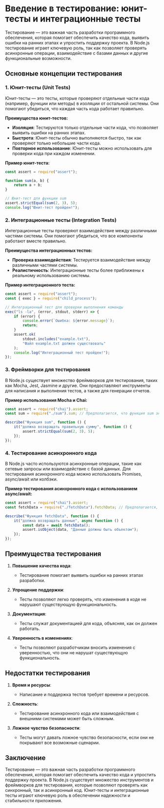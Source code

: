 # Введение в тестирование: юнит-тесты и интеграционные тесты

Тестирование — это важная часть разработки программного обеспечения, которая помогает обеспечить качество кода, выявить ошибки на ранних этапах и упростить поддержку проекта. В Node.js тестирование играет ключевую роль, так как позволяет проверять асинхронные операции, взаимодействие с базами данных и другие функциональные возможности.

## Основные концепции тестирования

### 1. **Юнит-тесты (Unit Tests)**

Юнит-тесты — это тесты, которые проверяют отдельные части кода (например, функции или методы) в изоляции от остальной системы. Они помогают убедиться, что каждая часть кода работает правильно.

**Преимущества юнит-тестов:**

- **Изоляция**: Тестируются только отдельные части кода, что позволяет выявить ошибки на ранних этапах.
- **Быстрота**: Юнит-тесты обычно выполняются быстро, так как проверяют только небольшие части кода.
- **Повторное использование**: Юнит-тесты можно использовать для проверки кода при каждом изменении.

**Пример юнит-теста:**

```javascript
const assert = require("assert");

function sum(a, b) {
	return a + b;
}

// Юнит-тест для функции sum
assert.strictEqual(sum(2, 3), 5);
console.log("Юнит-тест пройден!");
```

### 2. **Интеграционные тесты (Integration Tests)**

Интеграционные тесты проверяют взаимодействие между различными частями системы. Они помогают убедиться, что все компоненты работают вместе правильно.

**Преимущества интеграционных тестов:**

- **Проверка взаимодействия**: Тестируется взаимодействие между различными частями системы.
- **Реалистичность**: Интеграционные тесты более приближены к реальному использованию системы.

**Пример интеграционного теста:**

```javascript
const assert = require("assert");
const { exec } = require("child_process");

// Интеграционный тест для проверки выполнения команды
exec("ls -la", (error, stdout, stderr) => {
	if (error) {
		console.error(`Ошибка: ${error.message}`);
		return;
	}
	assert.ok(
		stdout.includes("example.txt"),
		"Файл example.txt должен существовать"
	);
	console.log("Интеграционный тест пройден!");
});
```

### 3. **Фреймворки для тестирования**

В Node.js существует множество фреймворков для тестирования, таких как Mocha, Jest, Jasmine и другие. Они предоставляют инструменты для написания и выполнения тестов, а также для генерации отчетов.

**Пример использования Mocha и Chai:**

```javascript
const assert = require("chai").assert;
const sum = require("./sum").sum; // Предполагается, что функция sum экспортируется из файла sum.js

describe("Функция sum", function () {
	it("должна возвращать правильную сумму", function () {
		assert.strictEqual(sum(2, 3), 5);
	});
});
```

### 4. **Тестирование асинхронного кода**

В Node.js часто используются асинхронные операции, такие как сетевые запросы или взаимодействие с базой данных. Для тестирования асинхронного кода можно использовать Promises, async/await или колбэки.

**Пример тестирования асинхронного кода с использованием async/await:**

```javascript
const assert = require("chai").assert;
const fetchData = require("./fetchData").fetchData; // Предполагается, что функция fetchData экспортируется из файла fetchData.js

describe("Функция fetchData", function () {
	it("должна возвращать данные", async function () {
		const data = await fetchData();
		assert.isObject(data, "Данные должны быть объектом");
	});
});
```

## Преимущества тестирования

1. **Повышение качества кода**:

   - Тестирование помогает выявить ошибки на ранних этапах разработки.

2. **Упрощение поддержки**:

   - Тесты позволяют легко проверять, что изменения в коде не нарушают существующую функциональность.

3. **Документация**:

   - Тесты служат документацией для кода, объясняя, как он должен работать.

4. **Уверенность в изменениях**:
   - Тесты позволяют разработчикам вносить изменения с уверенностью, что они не нарушат существующую функциональность.

## Недостатки тестирования

1. **Время и ресурсы**:

   - Написание и поддержка тестов требует времени и ресурсов.

2. **Сложность**:

   - Тестирование асинхронного кода или взаимодействия с внешними системами может быть сложным.

3. **Ложное чувство безопасности**:
   - Тесты могут давать ложное чувство безопасности, если они не покрывают все возможные сценарии.

## Заключение

Тестирование — это важная часть разработки программного обеспечения, которая помогает обеспечить качество кода и упростить поддержку проекта. В Node.js существует множество инструментов и фреймворков для тестирования, которые позволяют проверять как синхронный, так и асинхронный код. Юнит-тесты и интеграционные тесты играют ключевую роль в обеспечении надежности и стабильности приложения.
